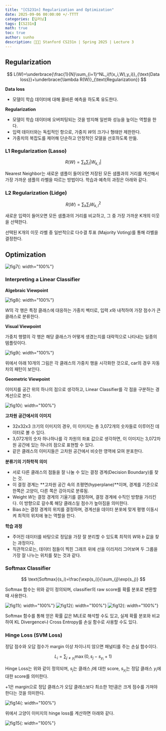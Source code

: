 ```yaml
---
title: "[CS231n] Regularization and Optimization"
date: 2025-09-06 00:00:00 +/-TTTT
categories: [딥러닝]
tags: [CS231n]
math: true
toc: true
author: sunho
description: 👨‍👧‍👧 Stanford CS231n | Spring 2025 | Lecture 3 
---
```


## Regularization

$$
L(W)=\underbrace{\frac{1}{N}\sum_{i=1}^NL_i(f(x_i,W),y_i)}_{\text{Data loss}}+\underbrace{\lambda R(W)}_{\text{Regularization}}
$$

**Data loss**

- 모델이 학습 데이터에 대해 올바른 예측을 하도록 유도한다.

**Regularization**

- 모델이 학습 데이터에 오버피팅되는 것을 방지해 일반화 성능을 높이는 역할을 한다.
- 입력 데이터와는 독립적인 항으로, 가중치 $W$의 크기나 형태만 제한한다.
- 가중치의 복잡도를 제어해 단순하고 안정적인 모델을 선호하도록 만듦.

### L1 Regularization (Lasso)

$$
R(W)=\sum_k\sum_l\lvert W_{k,l}\rvert
$$

Nearest Neighbor는 새로운 샘플이 들어오면 저장된 모든 샘플과의 거리를 계산해서 가장 가까운 샘플의 라벨을 따르는 방법이다. 학습과 예측의 과정은 아래와 같다.


### L2 Regularization (Lidge)

$$
R(W)=\sum_k\sum_lW^2_{k,l}
$$

새로운 입력이 들어오면 모든 샘플과의 거리를 비교하고, 그 중 가장 가까운 K개의 이웃을 선택한다.

선택된 K개의 이웃 라벨 중 일반적으로 다수결 투표 (Majority Voting)를 통해 라벨을 결정한다.

## Optimization

![fig7](cs231n/02-7.png){: width="100%"}

### Interpreting a Linear Classifier

**Algebraic Viewpoint**

![fig8](cs231n/02-8.png){: width="100%"}

$W$의 각 행은 특정 클래스에 대응하는 가중치 벡터로, 입력 $x$와 내적하여 가장 점수가 큰 클래스로 분류한다.

**Visual Viewpoint**

가중치 행렬의 각 행은 해당 클래스가 어떻게 생겼는지를 대략적으로 나타내는 일종의 템플릿이다.

![fig9](cs231n/02-9.png){: width="100%"}

위에서 아래 10개의 그림은 각 클래스의 가중치 행을 시각화한 것으로, car의 경우 자동차의 패턴이 보인다.

**Geometric Viewpoint**

이미지를 공간 위의 하나의 점으로 생각하고, Linear Classifier를 각 점을 구분하는 경계선으로 본다.

![fig10](cs231n/02-10.png){: width="100%"}

**고차원 공간에서의 이미지**

- 32x32x3 크기의 이미지의 경우, 이 이미지는 총 3,072개의 숫자들로 이루어진 데이터로 볼 수 있다.
- 3,072개의 숫자 하나하나를 각 차원의 좌표 값으로 생각하면, 이 이미지는 3,072차원 공간에 있는 하나의 점으로 표현할 수 있다.
- 같은 클래스의 이미지들은 고차원 공간에서 비슷한 영역에 모여 분포한다.

**분류기의 기하학적 의미**

- 서로 다른 클래스의 점들을 잘 나눌 수 있는 결정 경계(Decision Boundary)를 찾는 것.
- 이 결정 경계는 **고차원 공간 속의 초평면(hyperplane)**이며, 경계를 기준으로 한쪽은 고양이, 다른 쪽은 강아지로 분류됨.
- Weight $W$는 결정 경계의 기울기를 결정하며, 결정 경계에 수직인 방향을 가리킨다. 이 방향으로 갈수록 해당 클래스일 점수가 높아짐을 의미한다.
- Bias $b$는 결정 경계의 위치를 결정하며, 경계선을 데이터 분포에 맞게 평행 이동시켜 최적의 위치에 놓는 역할을 한다.

**학습 과정**

- 주어진 데이터를 바탕으로 정답을 가장 잘 분리할 수 있도록 최적의 $W$와 $b$ 값을 찾는 과정이다.
- 직관적으로는, 데이터 점들이 찍힌 그래프 위에 선을 이리저리 그어보며 두 그룹을 가장 잘 나누는 위치를 찾는 것과 같다.

### Softmax Classifier

$$
\text{Softmax}(s_i)=\frac{\exp(s_i)}{\sum_{j}\exp(s_j)}
$$

Softmax 함수는 위와 같이 정의되며, classifier의 raw score를 확률 분포로 변환할 때 사용한다.

![fig11](cs231n/02-11.png){: width="100%"}
![fig12](cs231n/02-12.png){: width="100%"}
![fig12](cs231n/02-13.png){: width="100%"}

Softmax 함수를 통해 얻은 확률 값은 MLE로 해석할 수도 있고, 실제 확률 분포와 비교하여 KL Divergence나 Cross Entropy를 손실 함수로 사용할 수도 있다.

### Hinge Loss (SVM Loss)

정답 점수와 오답 점수가 margin 이상 차이나지 않으면 패널티를 주는 손실 함수이다.

$$
L_i=\sum_{j\not=y_i}\max(0,s_j-s_{y_i}+1)
$$

Hinge Loss는 위와 같이 정의되며, $s_j$는 클래스 $j$에 대한 score, $s_{y_i}$는 정답 클래스 $y_i$에 대한 score를 의미한다.

$+1$은 margin으로 정답 클래스가 오답 클래스보다 최소한 1만큼은 크게 점수를 가져야 한다는 것을 의미한다.

![fig14](cs231n/02-14.png){: width="100%"}

위에서 고양이 이미지의 hinge loss를 계산하면 아래와 같다.

![fig15](cs231n/02-15.png){: width="100%"}
